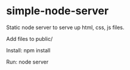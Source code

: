 # simple-node-server
Static node server to serve up html, css, js files.

Add files to public/

Install: npm install

Run: node server
